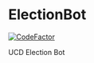 # ElectionBot

[![CodeFactor](https://www.codefactor.io/repository/github/josedolf-staller/electionbot/badge)](https://www.codefactor.io/repository/github/josedolf-staller/electionbot)

UCD Election Bot
